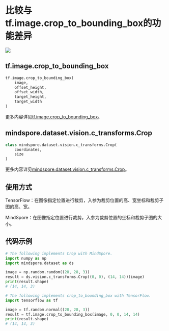 # 比较与tf.image.crop_to_bounding_box的功能差异

<a href="https://gitee.com/mindspore/docs/blob/r1.7/docs/mindspore/source_zh_cn/note/api_mapping/tensorflow_diff/crop_to_bounding_box.md" target="_blank"><img src="https://mindspore-website.obs.cn-north-4.myhuaweicloud.com/website-images/master/resource/_static/logo_source.png"></a>

## tf.image.crop_to_bounding_box

```python
tf.image.crop_to_bounding_box(
    image,
    offset_height,
    offset_width,
    target_height,
    target_width
)
```

更多内容详见[tf.image.crop_to_bounding_box](https://www.tensorflow.org/versions/r1.15/api_docs/python/tf/image/crop_to_bounding_box)。

## mindspore.dataset.vision.c_transforms.Crop

```python
class mindspore.dataset.vision.c_transforms.Crop(
    coordinates,
    size
)
```

更多内容详见[mindspore.dataset.vision.c_transforms.Crop](https://mindspore.cn/docs/zh-CN/r1.7/api_python/dataset_vision/mindspore.dataset.vision.c_transforms.Crop.html#mindspore.dataset.vision.c_transforms.Crop)。

## 使用方式

TensorFlow：在图像指定位置进行裁剪，入参为裁剪位置的高、宽坐标和裁剪子图的高、宽。

MindSpore：在图像指定位置进行裁剪，入参为裁剪位置的坐标和裁剪子图的大小。

## 代码示例

```python
# The following implements Crop with MindSpore.
import numpy as np
import mindspore.dataset as ds

image = np.random.random((28, 28, 3))
result = ds.vision.c_transforms.Crop((0, 0), (14, 14))(image)
print(result.shape)
# (14, 14, 3)

# The following implements crop_to_bounding_box with TensorFlow.
import tensorflow as tf

image = tf.random.normal((28, 28, 3))
result = tf.image.crop_to_bounding_box(image, 0, 0, 14, 14)
print(result.shape)
# (14, 14, 3)
```

